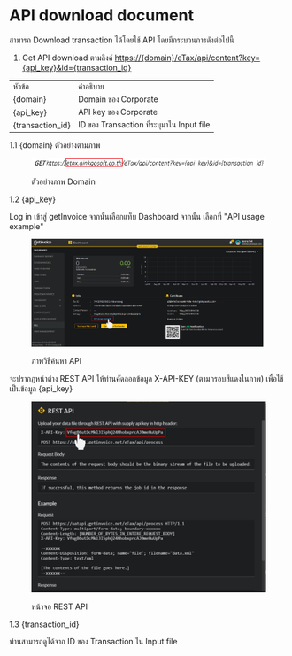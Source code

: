 # API download document

สามารถ Download transaction ได้โดยใช้ API โดยมีกระบวนการดังต่อไปนี้

1. Get API download ตามลิงค์ [https://{domain}/eTax/api/content?key={api\_key}\&id={transaction\_id}](https://{domain}/eTax/api/content?key={api\_key}\&id={transaction\_id})&#x20;

|                   |                                           |
| ----------------- | ----------------------------------------- |
| หัวข้อ            | คำอธิบาย                                  |
| {domain}          | Domain ของ Corporate                      |
| {api\_key}        | API key ของ Corporate                     |
| {transaction\_id} | ID ของ Transaction ที่ระบุมาใน Input file |

1.1 {domain} ตัวอย่างตามภาพ

<figure><img src="../../.gitbook/assets/image (5) (3).png" alt=""><figcaption><p>ตัวอย่างภาพ Domain</p></figcaption></figure>

1.2 {api\_key}

Log in เข้าสู่ getInvoice จากนั้นเลือกแท็บ Dashboard จากนั้น เลือกที่ "API usage example"&#x20;

<figure><img src="../../.gitbook/assets/image (3) (3).png" alt=""><figcaption><p>ภาพวิธีค้นหา API</p></figcaption></figure>

จะปรากฎหน้าต่าง REST API  ให้ท่านคัดลอกข้อมูล X-API-KEY (ตามกรอบสีแดงในภาพ) เพื่อใช้เป็นข้อมูล {api\_key}

<figure><img src="../../.gitbook/assets/image (1).png" alt=""><figcaption><p>หน้าจอ  REST API  </p></figcaption></figure>

1.3 {transaction\_id}

ท่านสามารถดูได้จาก ID ของ Transaction ใน Input file
